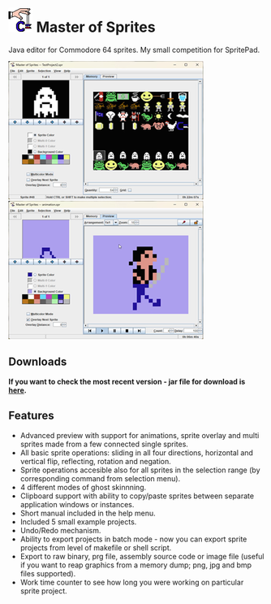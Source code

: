 # ![](https://github.com/tstamborski/pixelart-icons/blob/main/png/commodore-puppet48.png) Master of Sprites
Java editor for Commodore 64 sprites. My small competition for SpritePad.

![](screenshot0.png)
![](screenshot1.png)

## Downloads

**If you want to check the most recent version - jar file for download is [here](https://github.com/tstamborski/master-of-sprites/releases/download/v1.0/MasterofSprites.jar).**

## Features

* Advanced preview with support for animations, sprite overlay and multi sprites made from a few connected single sprites.
* All basic sprite operations: sliding in all four directions, horizontal and vertical flip, reflecting, rotation and negation.
* Sprite operations accesible also for all sprites in the selection range (by corresponding command from selection menu).
* 4 different modes of ghost skinnning.
* Clipboard support with ability to copy/paste sprites between separate application windows or instances.
* Short manual included in the help menu.
* Included 5 small example projects.
* Undo/Redo mechanism.
* Ability to export projects in batch mode - now you can export sprite projects from level of makefile or shell script.
* Export to raw binary, prg file, assembly source code or image file (useful if you want to reap graphics from a memory dump; png, jpg and bmp files supported).
* Work time counter to see how long you were working on particular sprite project.
